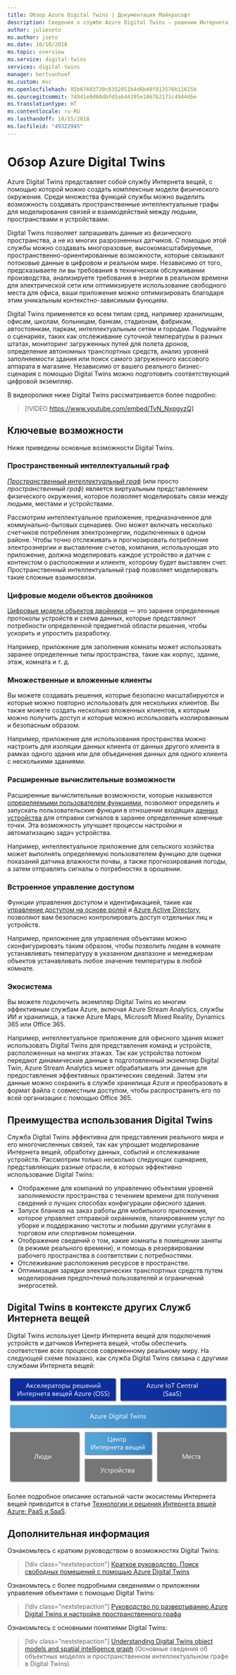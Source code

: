 ```yaml
---
title: Обзор Azure Digital Twins | Документация Майкрософт
description: Сведения о службе Azure Digital Twins — решении Интернета вещей для пространственной аналитики.
author: julieseto
ms.author: jseto
ms.date: 10/10/2018
ms.topic: overview
ms.service: digital-twins
services: digital-twins
manager: bertvanhoof
ms.custom: mvc
ms.openlocfilehash: 85b67683730c8352051b4d6b48f813576b11615b
ms.sourcegitcommit: 74941e0d60dbfd5ab44395e1867b2171c4944dbe
ms.translationtype: HT
ms.contentlocale: ru-RU
ms.lasthandoff: 10/15/2018
ms.locfileid: "49322945"
---
```

# <a name="overview-of-azure-digital-twins"></a>Обзор Azure Digital Twins

Azure Digital Twins представляет собой службу Интернета вещей, с помощью которой можно создать комплексные модели физического окружения. Среди множества функций службы можно выделить возможность создавать пространственные интеллектуальные графы для моделирования связей и взаимодействий между людьми, пространствами и устройствами.

Digital Twins позволяет запрашивать данные из физического пространства, а не из многих разрозненных датчиков. С помощью этой службы можно создавать многоразовые, высокомасштабируемые, пространственно-ориентированные возможности, которые связывают потоковые данные в цифровом и реальном мире. Независимо от того, предсказываете ли вы требования в техническом обслуживании производства, анализируете требования в энергии в реальном времени для электрической сети или оптимизируете использование свободного места для офиса, ваши приложения можно оптимизировать благодаря этим уникальным контекстно-зависимым функциям.

Digital Twins применяется ко всем типам сред, например хранилищам, офисам, школам, больницам, банкам, стадионам, фабрикам, автостоянкам, паркам, интеллектуальным сетям и городам. Подумайте о сценариях, таких как отслеживание суточной температуры в разных штатах, мониторинг загруженных путей для полета дронов, определение автономных транспортных средств, анализ уровней заполняемости здания или поиск самого загруженного кассового аппарата в магазине. Независимо от вашего реального бизнес-сценария с помощью Digital Twins можно подготовить соответствующий цифровой экземпляр.

В видеоролике ниже Digital Twins рассматривается более подробно:

> [!VIDEO https://www.youtube.com/embed/TvN_NxpgyzQ]

## <a name="key-capabilities"></a>Ключевые возможности

Ниже приведены основные возможности Digital Twins.

### <a name="spatial-intelligence-graph"></a>Пространственный интеллектуальный граф

[*Пространственный интеллектуальный граф*](./concepts-objectmodel-spatialgraph.md) (или просто *пространственный граф*) является виртуальным представлением физического окружения, которое позволяет моделировать связи между людьми, местами и устройствами.

Рассмотрим интеллектуальное приложение, предназначенное для коммунально-бытовых сценариев. Оно может включать несколько счетчиков потребления электроэнергии, подключенных в одном районе. Чтобы точно отслеживать и прогнозировать потребление электроэнергии и выставление счетов, компания, использующая это приложение, должна моделировать каждое устройство и датчик с контекстом о расположении и клиенте, которому будет выставлен счет. Пространственный интеллектуальный граф позволяет моделировать такие сложные взаимосвязи.

### <a name="digital-twin-object-models"></a>Цифровые модели объектов двойников

[Цифровые модели объектов двойников](./concepts-objectmodel-spatialgraph.md) — это заранее определенные протоколы устройств и схема данных, которые представляют потребности определенной предметной области решения, чтобы ускорить и упростить разработку.

Например, приложение для заполнения комнаты может использовать заранее определенные типы пространства, такие как корпус, здание, этаж, комната и т. д.

### <a name="multiple-and-nested-tenants"></a>Множественные и вложенные клиенты

Вы можете создавать решения, которые безопасно масштабируются и которые можно повторно использовать для нескольких клиентов. Вы также можете создать несколько вложенных клиентов, к которым можно получить доступ и которые можно использовать изолированным и безопасным образом.

Например, приложение для использования пространства можно настроить для изоляции данных клиента от данных другого клиента в рамках одного здания или для объединения данных для одного клиента с несколькими зданиями.

### <a name="advanced-compute-capabilities"></a>Расширенные вычислительные возможности

Расширенные вычислительные возможности, которые называются [определяемыми пользователем функциями](./concepts-user-defined-functions.md), позволяют определять и запускать пользовательские функции в отношении входящих [данных устройства](./concepts-device-ingress.md) для отправки сигналов в заранее определенные конечные точки. Эта возможность улучшает процессы настройки и автоматизацию задач устройства.

Например, интеллектуальное приложение для сельского хозяйства может выполнять определяемую пользователем функцию для оценки показаний датчика влажности почвы, а также прогнозирования погоды, а затем отправлять сигналы о потребностях в орошении.

### <a name="built-in-access-control"></a>Встроенное управление доступом

Функции управления доступом и идентификацией, такие как [управление доступом на основе ролей](./security-role-based-access-control.md) и [Azure Active Directory](./security-authenticating-apis.md), позволяют вам безопасно контролировать доступ отдельных лиц и устройств.

Например, приложение для управления объектами можно сконфигурировать таким образом, чтобы позволить людям в комнате устанавливать температуру в указанном диапазоне и менеджерам объектов устанавливать любое значение температуры в любой комнате.

### <a name="ecosystem"></a>Экосистема

Вы можете подключить экземпляр Digital Twins ко многим эффективным службам Azure, включая Azure Stream Analytics, службы ИИ и хранилища, а также Azure Maps, Microsoft Mixed Reality, Dynamics 365 или Office 365.

Например, интеллектуальное приложение для офисного здания может использовать Digital Twins для представления команд и устройств, расположенных на многих этажах. Так как устройства потоком передают динамические данные в подготовленный экземпляр Digital Twin, Azure Stream Analytics может обрабатывать эти данные для предоставления эффективных практических сведений. Затем эти данные можно сохранить в службе хранилища Azure и преобразовать в формат файла с совместным доступом, чтобы распространить его по всей организации с помощью Office 365.

## <a name="solutions-that-benefit-from-azure-digital-twins"></a>Преимущества использования Digital Twins

Служба Digital Twins эффективна для представления реального мира и его многочисленных связей, так как упрощает моделирование Интернета вещей, обработку данных, событий и отслеживание устройств. Рассмотрим только несколько следующих сценариев, представляющих разные отрасли, в которых эффективно использование Digital Twins:

* Отображение для компаний по управлению объектами уровней заполняемости пространства с течением времени для получения сведений о лучших способах конфигурации офисного здания.
* Запуск бланков на заказ работы для мобильного приложения, которое управляет отправкой охранников, планированием услуг по уборке и поддержанию чистоты и любыми другими услугами в торговом или спортивном помещении.
* Отображение сведений о том, какие комнаты в помещении заняты (в режиме реального времени), и помощь в резервировании рабочего пространства в соответствии с потребностями.
* Отслеживание расположения ресурсов в пространстве.
* Оптимизация зарядки электрических транспортных средств путем моделирования предпочтений пользователей и ограничений энергосетей.

## <a name="azure-digital-twins-in-the-context-of-other-iot-services"></a>Digital Twins в контексте других Служб Интернета вещей

Digital Twins использует Центр Интернета вещей для подключения устройств и датчиков Интернета вещей, чтобы обеспечить соответствие всех процессов современному реальному миру. На следующей схеме показано, как служба Digital Twins связана с другими службами Интернета вещей:

![Digital Twins — служба, созданная на основе Центра Интернета вещей](./media/overview/azure-digital-twins-in-iot-ecosystem.png)

Более подробное описание остальной части экосистемы Интернета вещей приводится в статье [Технологии и решения Интернета вещей Azure: PaaS и SaaS](https://docs.microsoft.com/azure/iot-fundamentals/iot-services-and-technologies).

## <a name="next-steps"></a>Дополнительная информация

Ознакомьтесь с кратким руководством о возможностях Digital Twins:

> [!div class="nextstepaction"]
> [Краткое руководство. Поиск свободных помещений с помощью Azure Digital Twins](./quickstart-view-occupancy-dotnet.md)

Ознакомьтесь с более подробными сведениями о приложении управления объектами с помощью Digital Twins:

> [!div class="nextstepaction"]
> [Руководство по развертыванию Azure Digital Twins и настройке пространственного графа](./tutorial-facilities-setup.md)

Ознакомьтесь с основными понятиями Digital Twins:

> [!div class="nextstepaction"]
> [Understanding Digital Twins object models and spatial intelligence graph](./concepts-objectmodel-spatialgraph.md) (Основные сведения об объектных моделях и пространственном интеллектуальном графе в Digital Twins)
